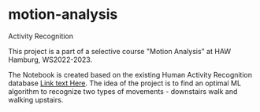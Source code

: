 # motion-analysis
Activity Recognition

This project is a part of a selective course "Motion Analysis" at HAW Hamburg, WS2022-2023.

The Notebook is created based on the existing Human Activity Recognition database [Link text Here](https://www.kaggle.com/datasets/uciml/human-activity-recognition-with-smartphones). The idea of the project is to find an optimal ML algorithm to recognize two types of movements - downstairs walk and walking upstairs.
